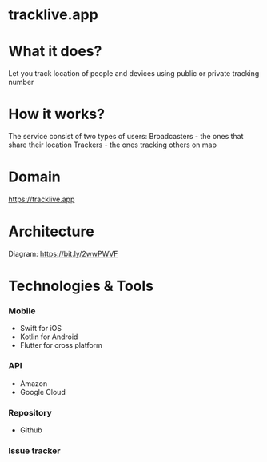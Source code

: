 # tracklive.app
  
# What it does?
Let you track location of people and devices using public or private tracking number
	
# How it works?
The service consist of two types of users:
	Broadcasters - the ones that share their location
	Trackers - the ones tracking others on map

# Domain
https://tracklive.app

# Architecture
Diagram: https://bit.ly/2wwPWVF

# Technologies & Tools
### Mobile
- Swift for iOS
- Kotlin for Android
- Flutter for cross platform
### API
- Amazon
- Google Cloud
### Repository
- Github
### Issue tracker
